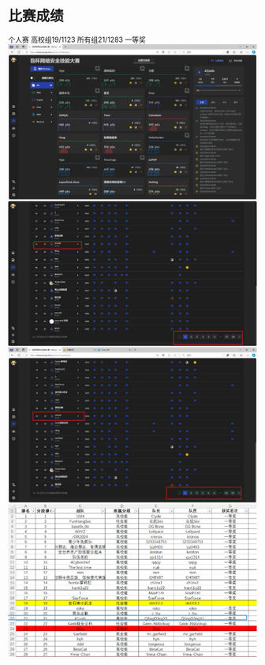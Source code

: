 # 比赛成绩
个人赛 高校组19/1123  所有组21/1283   一等奖
![alt text](web/jpgs/readme1.png)
![alt text](web/jpgs/readme2.png)
![alt text](web/jpgs/readme3.png)
![alt text](web/jpgs/readme4.png)